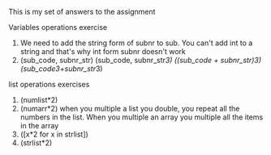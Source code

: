 This is my set of answers to the assignment

Variables operations exercise
1. We need to add the string form of subnr to sub. You can't add int to a string and that's why int form subnr doesn't work 
2. (sub_code, subnr_str)
(sub_code, subnr_str*3)
((sub_code + subnr_str)*3)
(sub_code*3+subnr_str*3)

list operations exercises 
1. (numlist*2)
2. (numarr*2) when you multiple a list you double, you repeat all the numbers in the list. When you multiple an array you multiple all the items in the array 
3. ([x*2 for x in strlist])
4. (strlist*2) 
